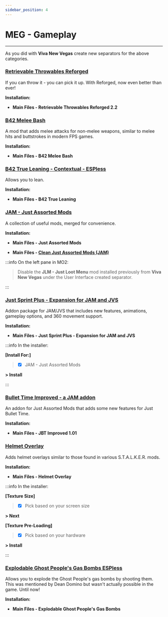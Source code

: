 ```yaml
---
sidebar_position: 4
---
```


# MEG - Gameplay

---

As you did with **Viva New Vegas** create new separators for the above categories.

### [Retrievable Throwables Reforged](https://www.nexusmods.com/newvegas/mods/66461)

If you can throw it - you can pick it up. With Reforged, now even better than ever!

**Installation:**

- **Main Files - Retrievable Throwables Reforged 2.2**


### [B42 Melee Bash](https://www.nexusmods.com/newvegas/mods/68055)

A mod that adds melee attacks for non-melee weapons, similar to melee hits and buttstrokes in modern FPS games. 

**Installation:**

- **Main Files - B42 Melee Bash**


### [B42 True Leaning - Contextual - ESPless](https://www.nexusmods.com/newvegas/mods/81872)

Allows you to lean.

**Installation:**

- **Main Files - B42 True Leaning**


### [JAM - Just Assorted Mods](https://www.nexusmods.com/newvegas/mods/66666)

A collection of useful mods, merged for convenience. 

**Installation:**

- **Main Files - Just Assorted Mods**

- **Main Files - [Clean Just Assorted Mods (JAM)](https://www.nexusmods.com/newvegas/mods/82724?tab=files)**

:::info On the left pane in MO2:

> Disable the **JLM - Just Loot Menu** mod installed previously from **Viva New Vegas** under the User Interface created separator.

:::


### [Just Sprint Plus - Expansion for JAM and JVS](https://www.nexusmods.com/newvegas/mods/83797)

Addon package for JAM/JVS that includes new features, animations, gameplay options, and 360 movement support. 

**Installation:**

- **Main Files - Just Sprint Plus - Expansion for JAM and JVS**

:::info In the installer:

**[Install For:]**

> - [x] JAM - Just Assorted Mods

**> Install**

:::


### [Bullet Time Improved - a JAM addon](https://www.nexusmods.com/newvegas/mods/78324)

An addon for Just Assorted Mods that adds some new features for Just Bullet Time.

**Installation:**

- **Main Files - JBT Improved 1.01**


### [Helmet Overlay](https://www.nexusmods.com/newvegas/mods/67870)

Adds helmet overlays similar to those found in various S.T.A.L.K.E.R. mods.

**Installation:**

- **Main Files - Helmet Overlay**

:::info In the installer:

**[Texture Size]**

> - [x] Pick based on your screen size

**> Next**

**[Texture Pre-Loading]**

> - [x] Pick based on your hardware

**> Install**

:::


### [Explodable Ghost People's Gas Bombs ESPless](https://www.nexusmods.com/newvegas/mods/82425)

Allows you to explode the Ghost People's gas bombs by shooting them. This was mentioned by Dean Domino but wasn't actually possible in the game. Until now!

**Installation:**

- **Main Files -  Explodable Ghost People's Gas Bombs**


